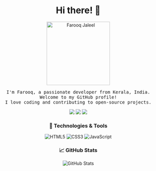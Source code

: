 <h1 align="center">Hi there! 👋</h1>

<p align="center">
  <img src="https://ibb.co/xDDGXNq" alt="Farooq Jaleel" width="200">
</p>

<p align="center">
  <samp>
    I'm Farooq, a passionate developer from Kerala, India. Welcome to my GitHub profile!
    <br>I love coding and contributing to open-source projects.
  </samp>
</p>

<p align="center">
  <a href="https://www.linkedin.com/in/farooq-j-868b37121//"><img src="https://img.shields.io/badge/LinkedIn-YourName-blue"></a>
  <a href="https://twitter.com/jinn911"><img src="https://img.shields.io/badge/Twitter-@YourTwitter-blue"></a>
  <a href="https://instagram.com/farooq.j_"><img src="https://img.shields.io/badge/Portfolio-YourWebsite-brightgreen"></a>
</p>

<h3 align="center"> 🔧 Technologies & Tools</h3>

<p align="center">
  <img src="https://img.shields.io/badge/HTML5-E34F26?logo=html5&logoColor=white" alt="HTML5">
  <img src="https://img.shields.io/badge/CSS3-1572B6?logo=css3&logoColor=white" alt="CSS3">
  <img src="https://img.shields.io/badge/JavaScript-F7DF1E?logo=javascript&logoColor=black" alt="JavaScript">
</p>

<h3 align="center"> 📈 GitHub Stats</h3>

<p align="center">
  <img src="https://github-readme-stats.vercel.app/api?username=your-username&show_icons=true&theme=radical" alt="GitHub Stats">
</p>
